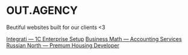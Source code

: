 # OUT.AGENCY
Beutiful websites built for our clients <3

[Integrati — 1C Enterprise Setup](https://out-agency.github.io/integrati/)
[Business Math — Accounting Services](https://out-agency.github.io/bizmat/)
[Russian North — Premum Housing Developer](https://out-agency.github.io/runorth/)

